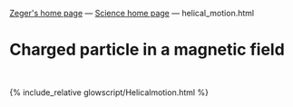 [Zeger's home page](https://www.hendrikse.name/) &mdash; [Science home page](https://www.hendrikse.name/science/) &mdash; helical_motion.html 

# Charged particle in a magnetic field
<div class="header_line"><br/></div>

{% include_relative glowscript/Helicalmotion.html %}



